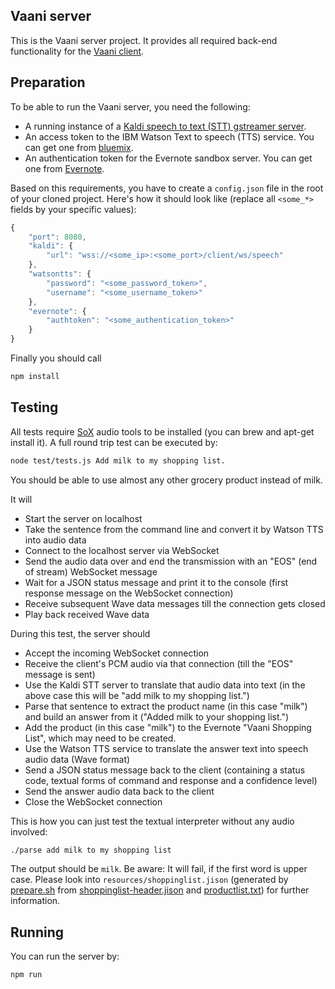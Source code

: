 Vaani server
------------

This is the Vaani server project. It provides all required back-end functionality for the [Vaani client](https://github.com/mozilla/vaani.client).

Preparation
-----------

To be able to run the Vaani server, you need the following:
- A running instance of a [Kaldi speech to text (STT) gstreamer server](https://github.com/alumae/kaldi-gstreamer-server).
- An access token to the IBM Watson Text to speech (TTS) service. You can get one from [bluemix](https://bluemix.net).
- An authentication token for the Evernote sandbox server. You can get one from [Evernote](https://dev.evernote.com/). 

Based on this requirements, you have to create a ```config.json``` file in the root of your cloned project. Here's how it should look like (replace all ```<some_*>``` fields by your specific values):

```javascript
{
    "port": 8080,
    "kaldi": {
        "url": "wss://<some_ip>:<some_port>/client/ws/speech"
    },
    "watsontts": {
        "password": "<some_password_token>",
        "username": "<some_username_token>"
    },
    "evernote": {
        "authtoken": "<some_authentication_token>"
    }
}
```

Finally you should call
``` sh
npm install
```

Testing
-------
All tests require [SoX](http://sox.sourceforge.net/) audio tools to be installed (you can brew and apt-get install it).
A full round trip test can be executed by:
``` sh
node test/tests.js Add milk to my shopping list.
```
You should be able to use almost any other grocery product instead of milk.

It will
 - Start the server on localhost
 - Take the sentence from the command line and convert it by Watson TTS into audio data
 - Connect to the localhost server via WebSocket
 - Send the audio data over and end the transmission with an "EOS" (end of stream) WebSocket message
 - Wait for a JSON status message and print it to the console (first response message on the WebSocket connection)
 - Receive subsequent Wave data messages till the connection gets closed
 - Play back received Wave data

During this test, the server should
 - Accept the incoming WebSocket connection
 - Receive the client's PCM audio via that connection (till the "EOS" message is sent)
 - Use the Kaldi STT server to translate that audio data into text (in the above case this will be "add milk to my shopping list.")
 - Parse that sentence to extract the product name (in this case "milk") and build an answer from it ("Added milk to your shopping list.")
 - Add the product (in this case "milk") to the Evernote "Vaani Shopping List", which may need to be created.
 - Use the Watson TTS service to translate the answer text into speech audio data (Wave format)
 - Send a JSON status message back to the client (containing a status code, textual forms of command and response and a confidence level)
 - Send the answer audio data back to the client
 - Close the WebSocket connection

This is how you can just test the textual interpreter without any audio involved:
 ``` sh
 ./parse add milk to my shopping list
 ```
The output should be ```milk```. Be aware: It will fail, if the first word is upper case. Please look into ```resources/shoppinglist.jison``` (generated by
    [prepare.sh](https://github.com/mozilla/vaani.server/blob/master/resources/prepare.sh) from
    [shoppinglist-header.jison](https://github.com/mozilla/vaani.server/blob/master/resources/shoppinglist-header.jison) and
    [productlist.txt](https://github.com/mozilla/vaani.server/blob/master/resources/productlist.txt))
    for further information.

Running
-------
You can run the server by:
``` sh
npm run
```
